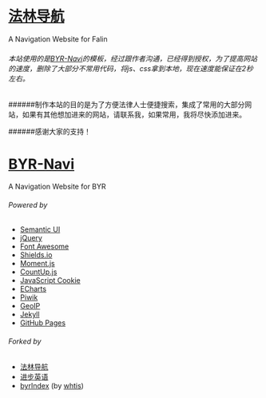 # [法林导航](http://falin.xyz/)
A Navigation Website for Falin

###### 本站使用的是[BYR-Navi](http://byr123.irockbunny.com/)的模板，经过跟作者沟通，已经得到授权，为了提高网站的速度，删除了大部分不常用代码，将js、css拿到本地，现在速度能保证在2秒左右。


######制作本站的目的是为了方便法律人士便捷搜索，集成了常用的大部分网站，如果有其他想加进来的网站，请联系我，如果常用，我将尽快添加进来。

######感谢大家的支持！



# [BYR-Navi](http://byr123.irockbunny.com/)
A Navigation Website for BYR

###### Powered by
* [Semantic UI](http://semantic-ui.com/)
* [jQuery](http://jquery.com/)
* [Font Awesome](http://fontawesome.io/)
* [Shields.io](http://shields.io/)
* [Moment.js](http://momentjs.com/)
* [CountUp.js](http://inorganik.github.io/countUp.js/)
* [JavaScript Cookie](https://github.com/js-cookie/js-cookie)
* [ECharts](http://echarts.baidu.com/)
* [Piwik](https://piwik.org/)
* [GeoIP](http://www.maxmind.com)
* [Jekyll](http://jekyllrb.com/)
* [GitHub Pages](https://pages.github.com/)

###### Forked by
* [法林导航](http://falin.xyz/)
* [进步英语](http://www.ejinbu.com/)
* [byrIndex](http://wht.cloud.icybee.cn/) (by [whtis](https://github.com/whtis))
